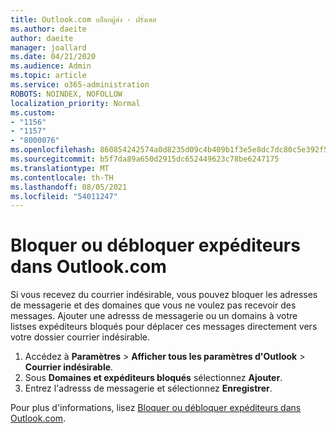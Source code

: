 ```yaml
---
title: Outlook.com บล็อกผู้ส่ง - ฝรั่งเศส
ms.author: daeite
author: daeite
manager: joallard
ms.date: 04/21/2020
ms.audience: Admin
ms.topic: article
ms.service: o365-administration
ROBOTS: NOINDEX, NOFOLLOW
localization_priority: Normal
ms.custom:
- "1156"
- "1157"
- "8000076"
ms.openlocfilehash: 860854242574a0d8235d09c4b409b1f3e5e8dc7dc80c5e392f5fdc3521e3431c
ms.sourcegitcommit: b5f7da89a650d2915dc652449623c78be6247175
ms.translationtype: MT
ms.contentlocale: th-TH
ms.lasthandoff: 08/05/2021
ms.locfileid: "54011247"
---
```

# <a name="bloquer-ou-dbloquer-expditeurs-dans-outlookcom"></a>Bloquer ou débloquer expéditeurs dans Outlook.com

Si vous recevez du courrier indésirable, vous pouvez bloquer les adresses de messagerie et des domaines que vous ne voulez pas recevoir des messages. Ajouter une adresss de messagerie ou un domains à votre listses expéditeurs bloqués pour déplacer ces messages directement vers votre dossier courrier indésirable.

1. Accédez à **Paramètres**  >  **Afficher tous les paramètres d'Outlook**  >  **Courrier indésirable**.
1. Sous **Domaines et expéditeurs bloqués** sélectionnez **Ajouter**.
1. Entrez l'adresss de messagerie et sélectionnez **Enregistrer**.

Pour plus d'informations, lisez [Bloquer ou débloquer expéditeurs dans Outlook.com](https://support.office.com/fr-fr/article/afba1c94-77bb-4f50-8b85-057cf52f4d5e?wt.mc_id=Office_Outlook_com_Alchemy).